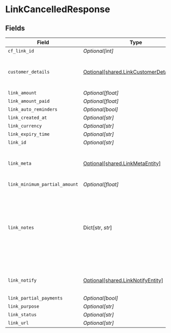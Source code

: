 # LinkCancelledResponse


## Fields

| Field                                                                                                                                               | Type                                                                                                                                                | Required                                                                                                                                            | Description                                                                                                                                         | Example                                                                                                                                             |
| --------------------------------------------------------------------------------------------------------------------------------------------------- | --------------------------------------------------------------------------------------------------------------------------------------------------- | --------------------------------------------------------------------------------------------------------------------------------------------------- | --------------------------------------------------------------------------------------------------------------------------------------------------- | --------------------------------------------------------------------------------------------------------------------------------------------------- |
| `cf_link_id`                                                                                                                                        | *Optional[int]*                                                                                                                                     | :heavy_minus_sign:                                                                                                                                  | N/A                                                                                                                                                 |                                                                                                                                                     |
| `customer_details`                                                                                                                                  | [Optional[shared.LinkCustomerDetailsEntity]](../../models/shared/linkcustomerdetailsentity.md)                                                      | :heavy_minus_sign:                                                                                                                                  | N/A                                                                                                                                                 | {<br/>"customer_name": "John Doe",<br/>"customer_phone": "9999999999",<br/>"customer_email": "john@cashfree.com"<br/>}                              |
| `link_amount`                                                                                                                                       | *Optional[float]*                                                                                                                                   | :heavy_minus_sign:                                                                                                                                  | N/A                                                                                                                                                 |                                                                                                                                                     |
| `link_amount_paid`                                                                                                                                  | *Optional[float]*                                                                                                                                   | :heavy_minus_sign:                                                                                                                                  | N/A                                                                                                                                                 |                                                                                                                                                     |
| `link_auto_reminders`                                                                                                                               | *Optional[bool]*                                                                                                                                    | :heavy_minus_sign:                                                                                                                                  | N/A                                                                                                                                                 |                                                                                                                                                     |
| `link_created_at`                                                                                                                                   | *Optional[str]*                                                                                                                                     | :heavy_minus_sign:                                                                                                                                  | N/A                                                                                                                                                 |                                                                                                                                                     |
| `link_currency`                                                                                                                                     | *Optional[str]*                                                                                                                                     | :heavy_minus_sign:                                                                                                                                  | N/A                                                                                                                                                 |                                                                                                                                                     |
| `link_expiry_time`                                                                                                                                  | *Optional[str]*                                                                                                                                     | :heavy_minus_sign:                                                                                                                                  | N/A                                                                                                                                                 |                                                                                                                                                     |
| `link_id`                                                                                                                                           | *Optional[str]*                                                                                                                                     | :heavy_minus_sign:                                                                                                                                  | N/A                                                                                                                                                 |                                                                                                                                                     |
| `link_meta`                                                                                                                                         | [Optional[shared.LinkMetaEntity]](../../models/shared/linkmetaentity.md)                                                                            | :heavy_minus_sign:                                                                                                                                  | N/A                                                                                                                                                 | {<br/>"notify_url": "https://ee08e626ecd88c61c85f5c69c0418cb5.m.pipedream.net",<br/>"upi_intent": false,<br/>"return_url": "https://b8af79f41056.eu.ngrok.io"<br/>} |
| `link_minimum_partial_amount`                                                                                                                       | *Optional[float]*                                                                                                                                   | :heavy_minus_sign:                                                                                                                                  | N/A                                                                                                                                                 |                                                                                                                                                     |
| `link_notes`                                                                                                                                        | Dict[str, *str*]                                                                                                                                    | :heavy_minus_sign:                                                                                                                                  | Key-value pair that can be used to store additional information about the entity. Maximum 5 key-value pairs                                         | {<br/>"key_1": "value_1",<br/>"key_2": "value_2"<br/>}                                                                                              |
| `link_notify`                                                                                                                                       | [Optional[shared.LinkNotifyEntity]](../../models/shared/linknotifyentity.md)                                                                        | :heavy_minus_sign:                                                                                                                                  | N/A                                                                                                                                                 | {<br/>"send_sms": false,<br/>"send_email": true<br/>}                                                                                               |
| `link_partial_payments`                                                                                                                             | *Optional[bool]*                                                                                                                                    | :heavy_minus_sign:                                                                                                                                  | N/A                                                                                                                                                 |                                                                                                                                                     |
| `link_purpose`                                                                                                                                      | *Optional[str]*                                                                                                                                     | :heavy_minus_sign:                                                                                                                                  | N/A                                                                                                                                                 |                                                                                                                                                     |
| `link_status`                                                                                                                                       | *Optional[str]*                                                                                                                                     | :heavy_minus_sign:                                                                                                                                  | N/A                                                                                                                                                 |                                                                                                                                                     |
| `link_url`                                                                                                                                          | *Optional[str]*                                                                                                                                     | :heavy_minus_sign:                                                                                                                                  | N/A                                                                                                                                                 |                                                                                                                                                     |